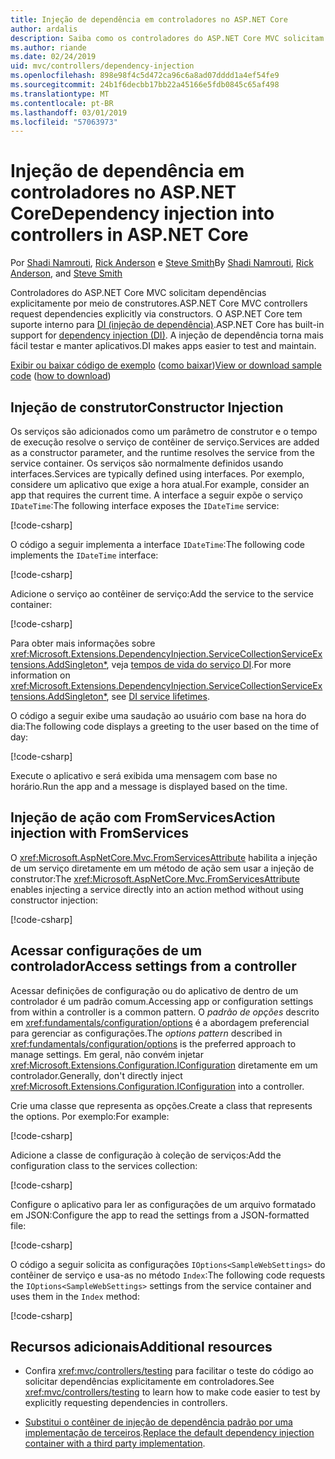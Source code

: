 ```yaml
---
title: Injeção de dependência em controladores no ASP.NET Core
author: ardalis
description: Saiba como os controladores do ASP.NET Core MVC solicitam suas dependências explicitamente por meio de seus construtores com injeção de dependência no ASP.NET Core.
ms.author: riande
ms.date: 02/24/2019
uid: mvc/controllers/dependency-injection
ms.openlocfilehash: 898e98f4c5d472ca96c6a8ad07dddd1a4ef54fe9
ms.sourcegitcommit: 24b1f6decbb17bb22a45166e5fdb0845c65af498
ms.translationtype: MT
ms.contentlocale: pt-BR
ms.lasthandoff: 03/01/2019
ms.locfileid: "57063973"
---
```

# <a name="dependency-injection-into-controllers-in-aspnet-core"></a><span data-ttu-id="a66cb-103">Injeção de dependência em controladores no ASP.NET Core</span><span class="sxs-lookup"><span data-stu-id="a66cb-103">Dependency injection into controllers in ASP.NET Core</span></span>

<a name="dependency-injection-controllers"></a>

<span data-ttu-id="a66cb-104">Por [Shadi Namrouti](https://github.com/shadinamrouti), [Rick Anderson](https://twitter.com/RickAndMSFT) e [Steve Smith](https://github.com/ardalis)</span><span class="sxs-lookup"><span data-stu-id="a66cb-104">By [Shadi Namrouti](https://github.com/shadinamrouti), [Rick Anderson](https://twitter.com/RickAndMSFT), and [Steve Smith](https://github.com/ardalis)</span></span>

<span data-ttu-id="a66cb-105">Controladores do ASP.NET Core MVC solicitam dependências explicitamente por meio de construtores.</span><span class="sxs-lookup"><span data-stu-id="a66cb-105">ASP.NET Core MVC controllers request dependencies explicitly via constructors.</span></span> <span data-ttu-id="a66cb-106">O ASP.NET Core tem suporte interno para [DI (injeção de dependência)](xref:fundamentals/dependency-injection).</span><span class="sxs-lookup"><span data-stu-id="a66cb-106">ASP.NET Core has built-in support for [dependency injection (DI)](xref:fundamentals/dependency-injection).</span></span> <span data-ttu-id="a66cb-107">A injeção de dependência torna mais fácil testar e manter aplicativos.</span><span class="sxs-lookup"><span data-stu-id="a66cb-107">DI makes apps easier to test and maintain.</span></span>

<span data-ttu-id="a66cb-108">[Exibir ou baixar código de exemplo](https://github.com/aspnet/Docs/tree/master/aspnetcore/mvc/controllers/dependency-injection/sample) ([como baixar](xref:index#how-to-download-a-sample))</span><span class="sxs-lookup"><span data-stu-id="a66cb-108">[View or download sample code](https://github.com/aspnet/Docs/tree/master/aspnetcore/mvc/controllers/dependency-injection/sample) ([how to download](xref:index#how-to-download-a-sample))</span></span>

## <a name="constructor-injection"></a><span data-ttu-id="a66cb-109">Injeção de construtor</span><span class="sxs-lookup"><span data-stu-id="a66cb-109">Constructor Injection</span></span>

<span data-ttu-id="a66cb-110">Os serviços são adicionados como um parâmetro de construtor e o tempo de execução resolve o serviço de contêiner de serviço.</span><span class="sxs-lookup"><span data-stu-id="a66cb-110">Services are added as a constructor parameter, and the runtime resolves the service from the service container.</span></span> <span data-ttu-id="a66cb-111">Os serviços são normalmente definidos usando interfaces.</span><span class="sxs-lookup"><span data-stu-id="a66cb-111">Services are typically defined using interfaces.</span></span> <span data-ttu-id="a66cb-112">Por exemplo, considere um aplicativo que exige a hora atual.</span><span class="sxs-lookup"><span data-stu-id="a66cb-112">For example, consider an app that requires the current time.</span></span> <span data-ttu-id="a66cb-113">A interface a seguir expõe o serviço `IDateTime`:</span><span class="sxs-lookup"><span data-stu-id="a66cb-113">The following interface exposes the `IDateTime` service:</span></span>

[!code-csharp[](dependency-injection/sample/ControllerDI/Interfaces/IDateTime.cs?name=snippet)]

<span data-ttu-id="a66cb-114">O código a seguir implementa a interface `IDateTime`:</span><span class="sxs-lookup"><span data-stu-id="a66cb-114">The following code implements the `IDateTime` interface:</span></span>

[!code-csharp[](dependency-injection/sample/ControllerDI/Services/SystemDateTime.cs?name=snippet)]

<span data-ttu-id="a66cb-115">Adicione o serviço ao contêiner de serviço:</span><span class="sxs-lookup"><span data-stu-id="a66cb-115">Add the service to the service container:</span></span>

[!code-csharp[](dependency-injection/sample/ControllerDI/Startup1.cs?name=snippet&highlight=3)]

<span data-ttu-id="a66cb-116">Para obter mais informações sobre <xref:Microsoft.Extensions.DependencyInjection.ServiceCollectionServiceExtensions.AddSingleton*>, veja [tempos de vida do serviço DI](xref:fundamentals/dependency-injection#service-lifetimes).</span><span class="sxs-lookup"><span data-stu-id="a66cb-116">For more information on <xref:Microsoft.Extensions.DependencyInjection.ServiceCollectionServiceExtensions.AddSingleton*>, see [DI service lifetimes](xref:fundamentals/dependency-injection#service-lifetimes).</span></span>

<span data-ttu-id="a66cb-117">O código a seguir exibe uma saudação ao usuário com base na hora do dia:</span><span class="sxs-lookup"><span data-stu-id="a66cb-117">The following code displays a greeting to the user based on the time of day:</span></span>

[!code-csharp[](dependency-injection/sample/ControllerDI/Controllers/HomeController.cs?name=snippet)]

<span data-ttu-id="a66cb-118">Execute o aplicativo e será exibida uma mensagem com base no horário.</span><span class="sxs-lookup"><span data-stu-id="a66cb-118">Run the app and a message is displayed based on the time.</span></span>

## <a name="action-injection-with-fromservices"></a><span data-ttu-id="a66cb-119">Injeção de ação com FromServices</span><span class="sxs-lookup"><span data-stu-id="a66cb-119">Action injection with FromServices</span></span>

<span data-ttu-id="a66cb-120">O <xref:Microsoft.AspNetCore.Mvc.FromServicesAttribute> habilita a injeção de um serviço diretamente em um método de ação sem usar a injeção de construtor:</span><span class="sxs-lookup"><span data-stu-id="a66cb-120">The <xref:Microsoft.AspNetCore.Mvc.FromServicesAttribute> enables injecting a service directly into an action method without using constructor injection:</span></span>

[!code-csharp[](dependency-injection/sample/ControllerDI/Controllers/HomeController.cs?name=snippet2)]

## <a name="access-settings-from-a-controller"></a><span data-ttu-id="a66cb-121">Acessar configurações de um controlador</span><span class="sxs-lookup"><span data-stu-id="a66cb-121">Access settings from a controller</span></span>

<span data-ttu-id="a66cb-122">Acessar definições de configuração ou do aplicativo de dentro de um controlador é um padrão comum.</span><span class="sxs-lookup"><span data-stu-id="a66cb-122">Accessing app or configuration settings from within a controller is a common pattern.</span></span> <span data-ttu-id="a66cb-123">O *padrão de opções* descrito em <xref:fundamentals/configuration/options> é a abordagem preferencial para gerenciar as configurações.</span><span class="sxs-lookup"><span data-stu-id="a66cb-123">The *options pattern* described in <xref:fundamentals/configuration/options> is the preferred approach to manage settings.</span></span> <span data-ttu-id="a66cb-124">Em geral, não convém injetar <xref:Microsoft.Extensions.Configuration.IConfiguration> diretamente em um controlador.</span><span class="sxs-lookup"><span data-stu-id="a66cb-124">Generally, don't directly inject <xref:Microsoft.Extensions.Configuration.IConfiguration> into a controller.</span></span>

<span data-ttu-id="a66cb-125">Crie uma classe que representa as opções.</span><span class="sxs-lookup"><span data-stu-id="a66cb-125">Create a class that represents the options.</span></span> <span data-ttu-id="a66cb-126">Por exemplo:</span><span class="sxs-lookup"><span data-stu-id="a66cb-126">For example:</span></span>

[!code-csharp[](dependency-injection/sample/ControllerDI/Models/SampleWebSettings.cs?name=snippet)]

<span data-ttu-id="a66cb-127">Adicione a classe de configuração à coleção de serviços:</span><span class="sxs-lookup"><span data-stu-id="a66cb-127">Add the configuration class to the services collection:</span></span>

[!code-csharp[](dependency-injection/sample/ControllerDI/Startup.cs?highlight=4&name=snippet1)]

<span data-ttu-id="a66cb-128">Configure o aplicativo para ler as configurações de um arquivo formatado em JSON:</span><span class="sxs-lookup"><span data-stu-id="a66cb-128">Configure the app to read the settings from a JSON-formatted file:</span></span>

[!code-csharp[](dependency-injection/sample/ControllerDI/Program.cs?name=snippet&range=10-15)]

<span data-ttu-id="a66cb-129">O código a seguir solicita as configurações `IOptions<SampleWebSettings>` do contêiner de serviço e usa-as no método `Index`:</span><span class="sxs-lookup"><span data-stu-id="a66cb-129">The following code requests the `IOptions<SampleWebSettings>` settings from the service container and uses them in the `Index` method:</span></span>

[!code-csharp[](dependency-injection/sample/ControllerDI/Controllers/SettingsController.cs?name=snippet)]

## <a name="additional-resources"></a><span data-ttu-id="a66cb-130">Recursos adicionais</span><span class="sxs-lookup"><span data-stu-id="a66cb-130">Additional resources</span></span>

* <span data-ttu-id="a66cb-131">Confira <xref:mvc/controllers/testing> para facilitar o teste do código ao solicitar dependências explicitamente em controladores.</span><span class="sxs-lookup"><span data-stu-id="a66cb-131">See <xref:mvc/controllers/testing> to learn how to make code easier to test by explicitly requesting dependencies in controllers.</span></span>

* <span data-ttu-id="a66cb-132">[Substitui o contêiner de injeção de dependência padrão por uma implementação de terceiros](xref:fundamentals/dependency-injection#default-service-container-replacement).</span><span class="sxs-lookup"><span data-stu-id="a66cb-132">[Replace the default dependency injection container with a third party implementation](xref:fundamentals/dependency-injection#default-service-container-replacement).</span></span>
